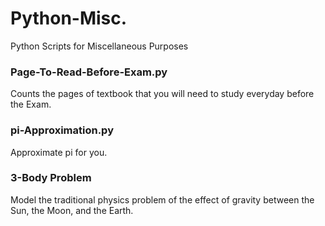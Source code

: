 # Python-Misc.
Python Scripts for Miscellaneous Purposes

### Page-To-Read-Before-Exam.py
Counts the pages of textbook that you will need to study everyday before the Exam.
### pi-Approximation.py
Approximate pi for you.

### 3-Body Problem
Model the traditional physics problem of the effect of gravity between the Sun, the Moon, and the Earth.
